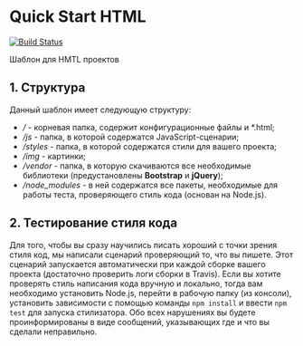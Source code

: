 # Quick Start HTML

[![Build Status](https://travis-ci.org/most-it/quick-start-html.svg?branch=master)](https://travis-ci.org/most-it/quick-start-html)

Шаблон для HMTL проектов

## 1. Структура

Данный шаблон имеет следующую структуру:

- _/_ - корневая папка, содержит конфигурационные файлы и *.html;
- _/js_ - папка, в которой содержатся JavaScript-сценарии;
- _/styles_ - папка, в которой содержатся стили для вашего проекта;
- _/img_ - картинки;
- _/vendor_ - папка, в которую скачиваются все необходимые библиотеки (предустановлены __Bootstrap__ и __jQuery__);
- _/node_modules_ - в ней содержатся все пакеты, необходимые для работы теста, проверяющего стиль кода (основан на Node.js).

## 2. Тестирование стиля кода

Для того, чтобы вы сразу научились писать хороший с точки зрения стиля код, мы написали сценарий проверяющий то, что вы пишете. Этот сценарий запускается автоматически при каждой сборке вашего проекта (достаточно проверить логи сборки в Travis). Если вы хотите проверять стиль написания кода вручную и локально, тогда вам необходимо установить Node.js, перейти в рабочую папку (из консоли), установить зависимости с помощью команды `npm install` и ввести `npm test` для запуска стилизатора. Обо всех нарушениях вы будете проинформированы в виде сообщений, указывающих где и что вы сделали неправильно. 

